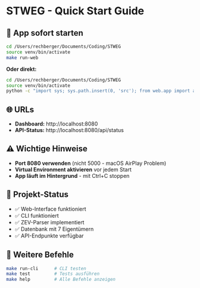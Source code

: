 # STWEG - Quick Start Guide

## 🚀 App sofort starten

```bash
cd /Users/rechberger/Documents/Coding/STWEG
source venv/bin/activate
make run-web
```

**Oder direkt:**
```bash
cd /Users/rechberger/Documents/Coding/STWEG
source venv/bin/activate
python -c "import sys; sys.path.insert(0, 'src'); from web.app import app; app.run(debug=True, host='0.0.0.0', port=8080)"
```

## 🌐 URLs
- **Dashboard:** http://localhost:8080
- **API-Status:** http://localhost:8080/api/status

## ⚠️ Wichtige Hinweise
- **Port 8080 verwenden** (nicht 5000 - macOS AirPlay Problem)
- **Virtual Environment aktivieren** vor jedem Start
- **App läuft im Hintergrund** - mit Ctrl+C stoppen

## 📁 Projekt-Status
- ✅ Web-Interface funktioniert
- ✅ CLI funktioniert  
- ✅ ZEV-Parser implementiert
- ✅ Datenbank mit 7 Eigentümern
- ✅ API-Endpunkte verfügbar

## 🔧 Weitere Befehle
```bash
make run-cli      # CLI testen
make test         # Tests ausführen
make help         # Alle Befehle anzeigen
```
